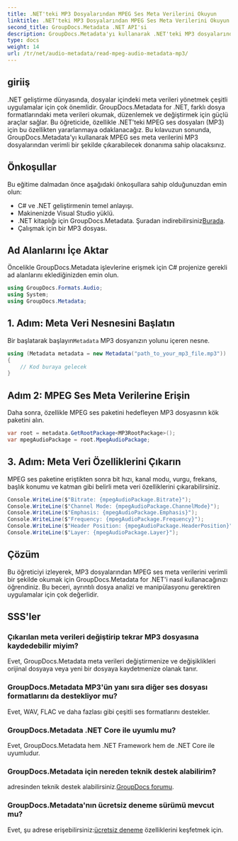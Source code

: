 ```yaml
---
title: .NET'teki MP3 Dosyalarından MPEG Ses Meta Verilerini Okuyun
linktitle: .NET'teki MP3 Dosyalarından MPEG Ses Meta Verilerini Okuyun
second_title: GroupDocs.Metadata .NET API'si
description: GroupDocs.Metadata'yı kullanarak .NET'teki MP3 dosyalarından MPEG ses meta verilerini nasıl çıkaracağınızı öğrenin. Dosya analizi yeteneklerinizi geliştirin.
type: docs
weight: 14
url: /tr/net/audio-metadata/read-mpeg-audio-metadata-mp3/
---
```

## giriiş
.NET geliştirme dünyasında, dosyalar içindeki meta verileri yönetmek çeşitli uygulamalar için çok önemlidir. GroupDocs.Metadata for .NET, farklı dosya formatlarındaki meta verileri okumak, düzenlemek ve değiştirmek için güçlü araçlar sağlar. Bu öğreticide, özellikle .NET'teki MPEG ses dosyaları (MP3) için bu özellikten yararlanmaya odaklanacağız. Bu kılavuzun sonunda, GroupDocs.Metadata'yı kullanarak MPEG ses meta verilerini MP3 dosyalarından verimli bir şekilde çıkarabilecek donanıma sahip olacaksınız.
## Önkoşullar
Bu eğitime dalmadan önce aşağıdaki önkoşullara sahip olduğunuzdan emin olun:
- C# ve .NET geliştirmenin temel anlayışı.
- Makinenizde Visual Studio yüklü.
-  .NET kitaplığı için GroupDocs.Metadata. Şuradan indirebilirsiniz[Burada](https://releases.groupdocs.com/metadata/net/).
- Çalışmak için bir MP3 dosyası.
## Ad Alanlarını İçe Aktar
Öncelikle GroupDocs.Metadata işlevlerine erişmek için C# projenize gerekli ad alanlarını eklediğinizden emin olun.
```csharp
using GroupDocs.Formats.Audio;
using System;
using GroupDocs.Metadata;
```
## 1. Adım: Meta Veri Nesnesini Başlatın
 Bir başlatarak başlayın`Metadata` MP3 dosyanızın yolunu içeren nesne.
```csharp
using (Metadata metadata = new Metadata("path_to_your_mp3_file.mp3"))
{
    // Kod buraya gelecek
}
```
## Adım 2: MPEG Ses Meta Verilerine Erişin
Daha sonra, özellikle MPEG ses paketini hedefleyen MP3 dosyasının kök paketini alın.
```csharp
var root = metadata.GetRootPackage<MP3RootPackage>();
var mpegAudioPackage = root.MpegAudioPackage;
```
## 3. Adım: Meta Veri Özelliklerini Çıkarın
MPEG ses paketine eriştikten sonra bit hızı, kanal modu, vurgu, frekans, başlık konumu ve katman gibi belirli meta veri özelliklerini çıkarabilirsiniz.
```csharp
Console.WriteLine($"Bitrate: {mpegAudioPackage.Bitrate}");
Console.WriteLine($"Channel Mode: {mpegAudioPackage.ChannelMode}");
Console.WriteLine($"Emphasis: {mpegAudioPackage.Emphasis}");
Console.WriteLine($"Frequency: {mpegAudioPackage.Frequency}");
Console.WriteLine($"Header Position: {mpegAudioPackage.HeaderPosition}");
Console.WriteLine($"Layer: {mpegAudioPackage.Layer}");
```
## Çözüm
Bu öğreticiyi izleyerek, MP3 dosyalarından MPEG ses meta verilerini verimli bir şekilde okumak için GroupDocs.Metadata for .NET'i nasıl kullanacağınızı öğrendiniz. Bu beceri, ayrıntılı dosya analizi ve manipülasyonu gerektiren uygulamalar için çok değerlidir.

## SSS'ler
### Çıkarılan meta verileri değiştirip tekrar MP3 dosyasına kaydedebilir miyim?
Evet, GroupDocs.Metadata meta verileri değiştirmenize ve değişiklikleri orijinal dosyaya veya yeni bir dosyaya kaydetmenize olanak tanır.
### GroupDocs.Metadata MP3'ün yanı sıra diğer ses dosyası formatlarını da destekliyor mu?
Evet, WAV, FLAC ve daha fazlası gibi çeşitli ses formatlarını destekler.
### GroupDocs.Metadata .NET Core ile uyumlu mu?
Evet, GroupDocs.Metadata hem .NET Framework hem de .NET Core ile uyumludur.
### GroupDocs.Metadata için nereden teknik destek alabilirim?
 adresinden teknik destek alabilirsiniz.[GroupDocs forumu](https://forum.groupdocs.com/c/metadata/14).
### GroupDocs.Metadata'nın ücretsiz deneme sürümü mevcut mu?
 Evet, şu adrese erişebilirsiniz:[ücretsiz deneme](https://releases.groupdocs.com/) özelliklerini keşfetmek için.